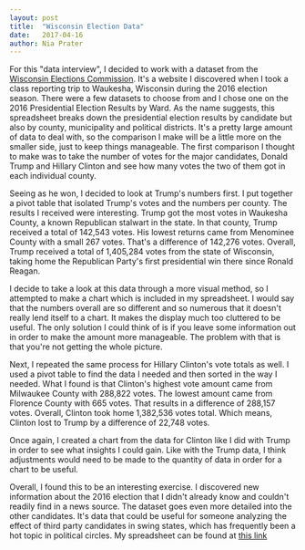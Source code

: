 ```yaml
---
layout: post
title:  "Wisconsin Election Data"
date:   2017-04-16
author: Nia Prater
---
```


For this "data interview", I decided to work with a dataset from the [Wisconsin Elections Commission](http://elections.wi.gov/). It's a website I discovered
when I took a class reporting trip to Waukesha, Wisconsin during the 2016 election season. There were a few datasets to choose from and I chose one on the
2016 Presidential Election Results by Ward. As the name suggests, this spreadsheet breaks down the presidential election results by candidate but also by county,
municipality and political districts. It's a pretty large amount of data to deal with, so the comparison I make will be a little more on the smaller side, just to keep
things manageable. The first comparison I thought to make was to take the number of votes for the major candidates, Donald Trump and Hillary Clinton and see how many
votes the two of them got in each individual county.

Seeing as he won, I decided to look at Trump's numbers first. I put together a pivot table that isolated Trump's votes and the numbers per county. The results I received
were interesting. Trump got the most votes in Waukesha County, a known Republican stalwart in the state. In that county, Trump received a total of 142,543 votes.
His lowest returns came from Menominee County with a small 267 votes.  That's a difference of 142,276 votes. Overall, Trump received a total of 1,405,284 votes from the
state of Wisconsin, taking home the Republican Party's first presidential win there since Ronald Reagan.

I decide to take a look at this data through a more visual method, so I attempted to make a chart which is included in my spreadsheet. I would say that the numbers overall
are so different and so numerous that it doesn't really lend itself to a chart. It makes the display much too cluttered to be useful. The only solution I could think of is
if you leave some information out in order to make the amount more manageable. The problem with that is that you're not getting the whole picture.

Next, I repeated the same process for Hillary Clinton's vote totals as well. I used a pivot table to find the data I needed and then sorted in the way I needed. What I found
is that Clinton's highest vote amount came from Milwaukee County with 288,822 votes. The lowest amount came from Florence County with 665 votes. That results in a difference
of 288,157 votes. Overall, Clinton took home 1,382,536 votes total. Which means, Clinton lost to Trump by a difference of 22,748 votes.

Once again, I created a chart from the data for Clinton like I did with Trump in order to see what insights I could gain. Like with the Trump data, I think adjustments would
need to be made to the quantity of data in order for a chart to be useful.

Overall, I found this to be an interesting exercise. I discovered new information about the 2016 election that I didn't already know and couldn't readily find in a news source.
The dataset goes even more detailed into the other candidates. It's data that could be useful for someone analyzing the effect of third party candidates in swing states, which
has frequently been a hot topic in political circles. My spreadsheet can be found at [this link](https://docs.google.com/spreadsheets/d/1rj5oP7_dhZOsi2_0cZ_tWVj8y3BJaDfV0FcCwqV5tPU/edit?usp=sharing)
